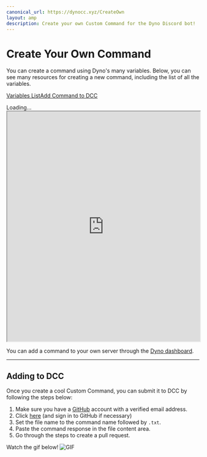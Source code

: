 ```yaml
---
canonical_url: https://dynocc.xyz/CreateOwn
layout: amp
description: Create your own Custom Command for the Dyno Discord bot!
---
```


# Create Your Own Command
You can create a command using Dyno's many variables. Below, you can see many resources for creating a new command, including the list of all the variables.

<a href="/variables" class="dcc-button">Variables List</a><span class="divider"></span><a href="#adding-to-dcc" class="dcc-button">Add Command to DCC</a>

<amp-iframe class="rounded" height="600" sandbox="allow-scripts allow-same-origin" src="https://titanembeds.com/embed/333058206198661132?theme=DiscordDark&defaultchannel=333130753296564227&css=241"><span placeholder>Loading...</span><noscript><iframe class="rounded" height="600" width="100%" src="https://titanembeds.com/embed/333058206198661132?theme=DiscordDark&defaultchannel=333130753296564227&css=241">Looks like your browser does not support iframes.</iframe></noscript></amp-iframe>

You can add a command to your own server through the [Dyno dashboard](https://dynobot.net).

---

## Adding to DCC
Once you create a cool Custom Command, you can submit it to DCC by following the steps below:
1. Make sure you have a [GitHub](https://github.com) account with a verified email address.
2. Click [here](https://github.com/DynoCC/Dyno-Custom-Commands/new/master) (and sign in to GitHub if necessary)
3. Set the file name to the command name followed by `.txt`.
4. Paste the command response in the file content area.
5. Go through the steps to create a pull request.

Watch the gif below!
<amp-img src="https://magic.school-b.us/463828651016978442.gif" width="940" height="600.17" alt="GIF"><noscript>![GIF](https://magic.school-b.us/463828651016978442.gif)</noscript></amp-img>
